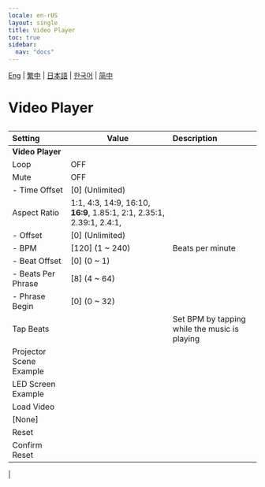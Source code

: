 ```yaml
---
locale: en-rUS
layout: single
title: Video Player
toc: true
sidebar:
  nav: "docs"
---
```

[Eng](/dancexr/menu/2025.4/motion/video_player.md) | [繁中](/tw/dancexr/menu/2025.4/motion/video_player.md) | [日本語](/jp/dancexr/menu/2025.4/motion/video_player.md) | [한국어](/kr/dancexr/menu/2025.4/motion/video_player.md) | [简中](/zh/dancexr/menu/2025.4/motion/video_player.md)
# Video Player
## 
| Setting | Value | Description |
| :--- | --- | :--- |
|**Video Player** | | 
| Loop | OFF | 
| Mute | OFF | 
|- Time Offset| [0] (Unlimited) | 
| Aspect Ratio |  1:1,  4:3,  14:9,  16:10,  **16:9**,  1.85:1,  2:1,  2.35:1,  2.39:1,  2.4:1,  |  |
|- Offset| [0] (Unlimited) | 
|- BPM| [120] (1 ~ 240) | Beats per minute
|- Beat Offset| [0] (0 ~ 1) | 
|- Beats Per Phrase| [8] (4 ~ 64) | 
|- Phrase Begin| [0] (0 ~ 32) | 
| Tap Beats || Set BPM by tapping while the music is playing
| Projector Scene Example || 
| LED Screen Example || 
| Load Video || 
| [None] || 
| Reset || 
| Confirm Reset || 
|
